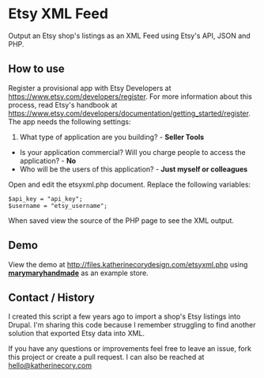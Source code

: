 # Etsy XML Feed

Output an Etsy shop's listings as an XML Feed using Etsy's API, JSON and PHP.

How to use
----------

Register a provisional app with Etsy Developers at https://www.etsy.com/developers/register. For more information about this process, read Etsy's handbook at https://www.etsy.com/developers/documentation/getting_started/register. The app needs the following settings:

1. What type of application are you building? - **Seller Tools**
- Is your application commercial? Will you charge people to access the application? - **No**
- Who will be the users of this application? - **Just myself or colleagues**

Open and edit the etsyxml.php document. Replace the following variables:

    $api_key = "api_key";
    $username = "etsy_username";

When saved view the source of the PHP page to see the XML output.

Demo
----------

View the demo at http://files.katherinecorydesign.com/etsyxml.php using **[marymaryhandmade](http://www.etsy.com/shop/marymaryhandmade)** as an example store.

Contact / History
----------

I created this script a few years ago to import a shop's Etsy listings into Drupal. I'm sharing this code because I remember struggling to find another solution that exported Etsy data into XML.

If you have any questions or improvements feel free to leave an issue, fork this project or create a pull request. I can also be reached at hello@katherinecory.com
